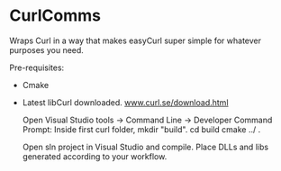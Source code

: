 # CurlComms

Wraps Curl in a way that makes easyCurl super simple for whatever purposes you need.

Pre-requisites:

* Cmake
* Latest libCurl downloaded.
  www.curl.se/download.html

  Open Visual Studio tools -> Command Line -> Developer Command Prompt:
  Inside first curl folder, mkdir "build".
  cd build
  cmake ../ .

  Open sln project in Visual Studio and compile.
  Place DLLs and libs generated according to your workflow.
